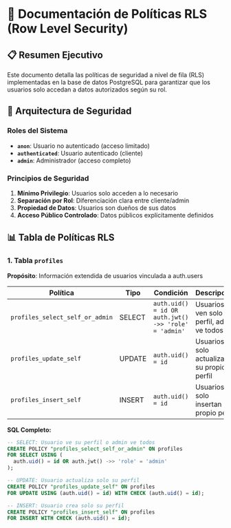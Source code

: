 # 🔐 Documentación de Políticas RLS (Row Level Security)

## 📋 Resumen Ejecutivo

Este documento detalla las políticas de seguridad a nivel de fila (RLS) implementadas en la base de datos PostgreSQL para garantizar que los usuarios solo accedan a datos autorizados según su rol.

## 🎯 Arquitectura de Seguridad

### Roles del Sistema
- **`anon`**: Usuario no autenticado (acceso limitado)
- **`authenticated`**: Usuario autenticado (cliente)
- **`admin`**: Administrador (acceso completo)

### Principios de Seguridad
1. **Mínimo Privilegio**: Usuarios solo acceden a lo necesario
2. **Separación por Rol**: Diferenciación clara entre cliente/admin
3. **Propiedad de Datos**: Usuarios son dueños de sus datos
4. **Acceso Público Controlado**: Datos públicos explícitamente definidos

## 📊 Tabla de Políticas RLS

### 1. Tabla `profiles`
**Propósito**: Información extendida de usuarios vinculada a auth.users

| Política | Tipo | Condición | Descripción |
|----------|------|-----------|-------------|
| `profiles_select_self_or_admin` | SELECT | `auth.uid() = id OR auth.jwt() ->> 'role' = 'admin'` | Usuarios ven solo su perfil, admin ve todos |
| `profiles_update_self` | UPDATE | `auth.uid() = id` | Usuarios solo actualizan su propio perfil |
| `profiles_insert_self` | INSERT | `auth.uid() = id` | Usuarios solo insertan su propio perfil |

**SQL Completo:**
```sql
-- SELECT: Usuario ve su perfil o admin ve todos
CREATE POLICY "profiles_select_self_or_admin" ON profiles 
FOR SELECT USING (
  auth.uid() = id OR auth.jwt() ->> 'role' = 'admin'
);

-- UPDATE: Usuario actualiza solo su perfil
CREATE POLICY "profiles_update_self" ON profiles 
FOR UPDATE USING (auth.uid() = id) WITH CHECK (auth.uid() = id);

-- INSERT: Usuario crea solo su perfil
CREATE POLICY "profiles_insert_self" ON profiles 
FOR INSERT WITH CHECK (auth.uid() = id);